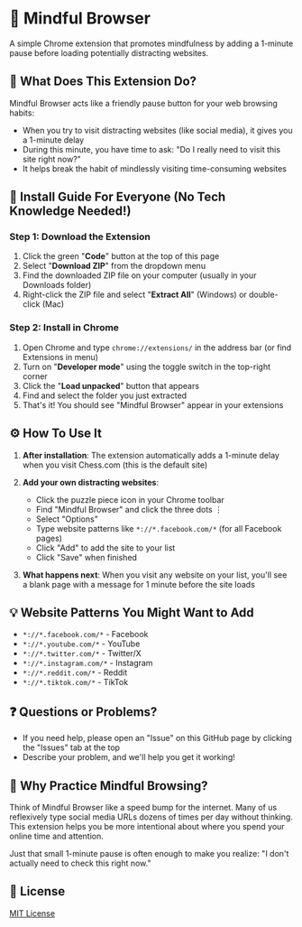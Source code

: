 # 🧘 Mindful Browser

A simple Chrome extension that promotes mindfulness by adding a 1-minute pause before loading potentially distracting websites.

## 🤔 What Does This Extension Do?

Mindful Browser acts like a friendly pause button for your web browsing habits:

- When you try to visit distracting websites (like social media), it gives you a 1-minute delay
- During this minute, you have time to ask: "Do I really need to visit this site right now?"
- It helps break the habit of mindlessly visiting time-consuming websites

## 📱 Install Guide For Everyone (No Tech Knowledge Needed!)

### Step 1: Download the Extension

1. Click the green "**Code**" button at the top of this page
2. Select "**Download ZIP**" from the dropdown menu
3. Find the downloaded ZIP file on your computer (usually in your Downloads folder)
4. Right-click the ZIP file and select "**Extract All**" (Windows) or double-click (Mac)

### Step 2: Install in Chrome

1. Open Chrome and type `chrome://extensions/` in the address bar (or find Extensions in menu)
2. Turn on "**Developer mode**" using the toggle switch in the top-right corner
3. Click the "**Load unpacked**" button that appears
4. Find and select the folder you just extracted
5. That's it! You should see "Mindful Browser" appear in your extensions

## ⚙️ How To Use It

1. **After installation**: The extension automatically adds a 1-minute delay when you visit Chess.com (this is the default site)

2. **Add your own distracting websites**:
   - Click the puzzle piece icon in your Chrome toolbar
   - Find "Mindful Browser" and click the three dots ⋮
   - Select "Options"
   - Type website patterns like `*://*.facebook.com/*` (for all Facebook pages)
   - Click "Add" to add the site to your list
   - Click "Save" when finished

3. **What happens next**: When you visit any website on your list, you'll see a blank page with a message for 1 minute before the site loads

## 💡 Website Patterns You Might Want to Add

- `*://*.facebook.com/*` - Facebook
- `*://*.youtube.com/*` - YouTube
- `*://*.twitter.com/*` - Twitter/X
- `*://*.instagram.com/*` - Instagram
- `*://*.reddit.com/*` - Reddit
- `*://*.tiktok.com/*` - TikTok

## ❓ Questions or Problems?

- If you need help, please open an "Issue" on this GitHub page by clicking the "Issues" tab at the top
- Describe your problem, and we'll help you get it working!

## 🙏 Why Practice Mindful Browsing?

Think of Mindful Browser like a speed bump for the internet. Many of us reflexively type social media URLs dozens of times per day without thinking. This extension helps you be more intentional about where you spend your online time and attention.

Just that small 1-minute pause is often enough to make you realize: "I don't actually need to check this right now."

## 📜 License

[MIT License](LICENSE)
